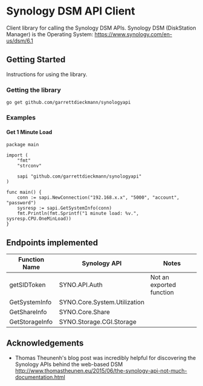 # Synology DSM API Client
Client library for calling the Synology DSM APIs. Synology DSM (DiskStation Manager) is the Operating System: <https://www.synology.com/en-us/dsm/6.1>

## Getting Started
Instructions for using the library.

### Getting the library
```
go get github.com/garrettdieckmann/synologyapi
```
### Examples
#### Get 1 Minute Load
```
package main

import (
	"fmt"
	"strconv"

	sapi "github.com/garrettdieckmann/synologyapi"
)

func main() {
	conn := sapi.NewConnection("192.168.x.x", "5000", "account", "password")
	sysresp := sapi.GetSystemInfo(conn)
	fmt.Println(fmt.Sprintf("1 minute load: %v.", sysresp.CPU.OneMinLoad))
}
```

## Endpoints implemented
| Function Name | Synology API | Notes |
| ------------- | ------------ | ----- |
| getSIDToken | SYNO.API.Auth | Not an exported function |
| GetSystemInfo | SYNO.Core.System.Utilization | |
| GetShareInfo | SYNO.Core.Share | |
| GetStorageInfo | SYNO.Storage.CGI.Storage | |

## Acknowledgements
* Thomas Theunenh's blog post was incredibly helpful for discovering the Synology APIs behind the web-based DSM http://www.thomastheunen.eu/2015/06/the-synology-api-not-much-documentation.html